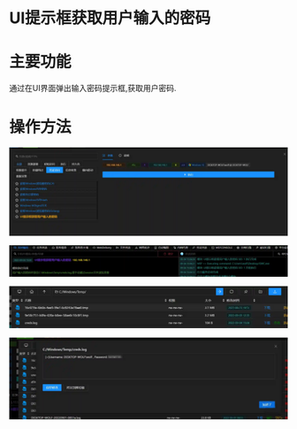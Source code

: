 # UI提示框获取用户输入的密码

# 主要功能
通过在UI界面弹出输入密码提示框,获取用户密码.

# 操作方法
![](img\CredentialAccess_InputCapture_CredUIPromptForWindowsCredentialsW\1.webp)

![](img\CredentialAccess_InputCapture_CredUIPromptForWindowsCredentialsW\2.webp)

![](img\CredentialAccess_InputCapture_CredUIPromptForWindowsCredentialsW\3.webp)

![](img\CredentialAccess_InputCapture_CredUIPromptForWindowsCredentialsW\4.webp)






